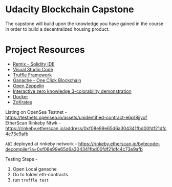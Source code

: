 # Udacity Blockchain Capstone

The capstone will build upon the knowledge you have gained in the course in order to build a decentralized housing product. 

# Project Resources

* [Remix - Solidity IDE](https://remix.ethereum.org/)
* [Visual Studio Code](https://code.visualstudio.com/)
* [Truffle Framework](https://truffleframework.com/)
* [Ganache - One Click Blockchain](https://truffleframework.com/ganache)
* [Open Zeppelin ](https://openzeppelin.org/)
* [Interactive zero knowledge 3-colorability demonstration](http://web.mit.edu/~ezyang/Public/graph/svg.html)
* [Docker](https://docs.docker.com/install/)
* [ZoKrates](https://github.com/Zokrates/ZoKrates)

Listing on OpenSea Testnet - https://testnets.opensea.io/assets/unidentified-contract-e6p18jjyof
EtherScan Rinkeby Ntwk - https://rinkeby.etherscan.io/address/0xf08e99e65d6a304341fbd00fdf21dfc4c73e9afb

`ABI` deployed at rinkeby network - https://rinkeby.etherscan.io/bytecode-decompiler?a=0xf08e99e65d6a304341fbd00fdf21dfc4c73e9afb

Testing Steps -
1) Open Local ganache
2) Go to folder eth-contracts
3) run `truffle test`


